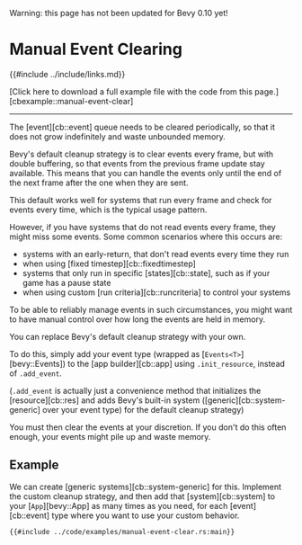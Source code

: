 Warning: this page has not been updated for Bevy 0.10 yet!

# Manual Event Clearing

{{#include ../include/links.md}}

[Click here to download a full example file with the code from this page.][cbexample::manual-event-clear]

---

The [event][cb::event] queue needs to be cleared periodically,
so that it does not grow indefinitely and waste unbounded memory.

Bevy's default cleanup strategy is to clear events every frame, but with double
buffering, so that events from the previous frame update stay available. This
means that you can handle the events only until the end of the next frame
after the one when they are sent.

This default works well for systems that run every frame and check for events
every time, which is the typical usage pattern.

However, if you have systems that do not read events every frame, they might
miss some events. Some common scenarios where this occurs are:
  - systems with an early-return, that don't read events every time they run
  - when using [fixed timestep][cb::fixedtimestep]
  - systems that only run in specific [states][cb::state],
    such as if your game has a pause state
  - when using custom [run criteria][cb::runcriteria] to control
    your systems

To be able to reliably manage events in such circumstances, you might want
to have manual control over how long the events are held in memory.

You can replace Bevy's default cleanup strategy with your own.

To do this, simply add your event type (wrapped as [`Events<T>`][bevy::Events])
to the [app builder][cb::app] using `.init_resource`, instead of `.add_event`.

(`.add_event` is actually just a convenience method that initializes the
[resource][cb::res] and adds Bevy's built-in system ([generic][cb::system-generic]
over your event type) for the default cleanup strategy)

You must then clear the events at your discretion. If you don't do this often
enough, your events might pile up and waste memory.

## Example

We can create [generic systems][cb::system-generic] for this. Implement
the custom cleanup strategy, and then add that [system][cb::system] to your
[`App`][bevy::App] as many times as you need, for each [event][cb::event] type
where you want to use your custom behavior.

```rust,no_run,noplayground
{{#include ../code/examples/manual-event-clear.rs:main}}
```

